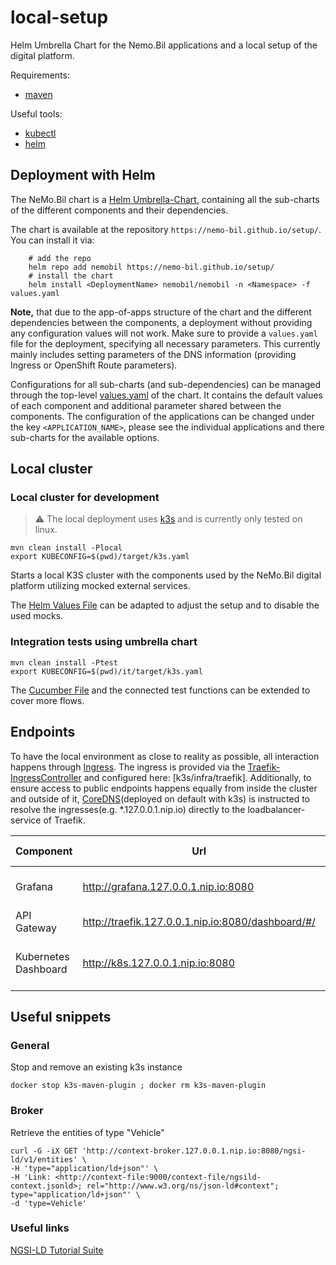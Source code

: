 # local-setup
Helm Umbrella Chart for the Nemo.Bil applications and a local setup of the digital platform.

Requirements:
- [maven](https://maven.apache.org/)

Useful tools:
- [kubectl](https://kubernetes.io/docs/reference/kubectl/)
- [helm](https://helm.sh/)

## Deployment with Helm

The NeMo.Bil chart is a [Helm Umbrella-Chart](https://helm.sh/docs/howto/charts_tips_and_tricks/#complex-charts-with-many-dependencies), containing all the sub-charts of the different components and their dependencies.

The chart is available at the repository ```https://nemo-bil.github.io/setup/```. You can install it via:

```shell
    # add the repo
    helm repo add nemobil https://nemo-bil.github.io/setup/
    # install the chart
    helm install <DeploymentName> nemobil/nemobil -n <Namespace> -f values.yaml
```
**Note,** that due to the app-of-apps structure of the chart and the different dependencies between the components, a deployment without providing any configuration values will not work. Make sure to provide a
`values.yaml` file for the deployment, specifying all necessary parameters. This currently mainly includes setting parameters of the DNS information (providing Ingress or OpenShift Route parameters).

Configurations for all sub-charts (and sub-dependencies) can be managed through the top-level [values.yaml](./charts/nemobil/values.yaml) of the chart. It contains the default values of each component and additional parameter shared between the components. The configuration of the applications can be changed under the key ```<APPLICATION_NAME>```, please see the individual applications and there sub-charts for the available options.  

## Local cluster
### Local cluster for development

> :warning: The local deployment uses [k3s](https://k3s.io/) and is currently only tested on linux.

```
mvn clean install -Plocal
export KUBECONFIG=$(pwd)/target/k3s.yaml
```

Starts a local K3S cluster with the components used by the NeMo.Bil digital platform utilizing mocked external services.

The [Helm Values File](k3s/local.yaml) can be adapted to adjust the setup and to disable the used mocks. 

### Integration tests using umbrella chart

```
mvn clean install -Ptest
export KUBECONFIG=$(pwd)/it/target/k3s.yaml
```

The [Cucumber File](it/src/main/resources/it/buchungsanfrage.feature) and the connected test functions can be extended to cover more flows.


## Endpoints
To have the local environment as close to reality as possible, all interaction happens
through [Ingress](https://kubernetes.io/docs/concepts/services-networking/ingress/). The ingress is provided via the
[Traefik-IngressController](https://doc.traefik.io/traefik/providers/kubernetes-ingress/) and configured
here: [k3s/infra/traefik]. Additionally, to ensure access to public endpoints happens
equally from inside the cluster and outside of it, [CoreDNS](https://coredns.io/)(deployed on default with k3s) is
instructed to resolve the ingresses(e.g. *.127.0.0.1.nip.io) directly to the loadbalancer-service of Traefik.

| Component            | Url                                               | User credentials               |
|----------------------|---------------------------------------------------|--------------------------------|
| Grafana              | http://grafana.127.0.0.1.nip.io:8080              | see secret "local/local-grafana" |
| API Gateway          | http://traefik.127.0.0.1.nip.io:8080/dashboard/#/ | -/-                            |
| Kubernetes Dashboard | http://k8s.127.0.0.1.nip.io:8080                  |  `kubectl create token observability-kubernetes-dashboard`                             |



## Useful snippets

### General

Stop and remove an existing k3s instance
```
docker stop k3s-maven-plugin ; docker rm k3s-maven-plugin
```

### Broker

Retrieve the entities of type "Vehicle" 
```
curl -G -iX GET 'http://context-broker.127.0.0.1.nip.io:8080/ngsi-ld/v1/entities' \
-H 'type="application/ld+json"' \
-H 'Link: <http://context-file:9000/context-file/ngsild-context.jsonld>; rel="http://www.w3.org/ns/json-ld#context"; type="application/ld+json"' \
-d 'type=Vehicle'
```

### Useful links

[NGSI-LD Tutorial Suite](https://github.com/FIWARE/tutorials.NGSI-LD)
